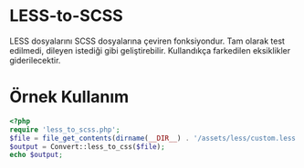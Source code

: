 LESS-to-SCSS
============

LESS dosyalarını SCSS dosyalarına çeviren fonksiyondur.
Tam olarak test edilmedi, dileyen istediği gibi geliştirebilir.
Kullandıkça farkedilen eksiklikler giderilecektir.

Örnek Kullanım
============

```php
<?php
require 'less_to_scss.php';
$file = file_get_contents(dirname(__DIR__) . '/assets/less/custom.less');
$output = Convert::less_to_css($file);
echo $output;
```

